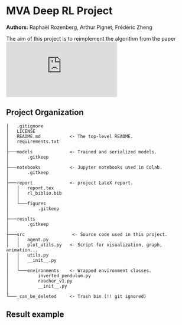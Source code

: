 MVA Deep RL Project
==============================

**Authors**: Raphaël Rozenberg, Arthur Pignet,  Frédéric Zheng

The aim of this project is to reimplement the algorithm from the paper ![Continious control with deep reinforcement learning](https://arxiv.org/pdf/1509.02971.pdf) 

Project Organization
------------

    │   .gitignore
    │   LICENSE
    │   README.md           <- The top-level README.
    │   requirements.txt
    │
    ├───models              <- Trained and serialized models.
    │       .gitkeep
    │
    ├───notebooks           <- Jupyter notebooks used in Colab.
    │       .gitkeep
    │
    ├───report              <- project LateX report. 
    │   │   report.tex
    │   │   rl_biblio.bib
    │   │
    │   └───figures
    │           .gitkeep
    │
    ├───results
    │       .gitkeep
    │
    ├───src                  <- Source code used in this project.
    │   │   agent.py
    │   │   plot_utils.py   <- Script for visualization, graph, animation...
    │   │   utils.py
    │   │   __init__.py
    │   │
    │   └───environments    <- Wrapped environment classes.
    │           inverted_pendulum.py
    │           reacher_v1.py
    │           __init__.py
    │
    └───_can_be_deleted     <- Trash bin (!! git ignored)


Result example
---------------